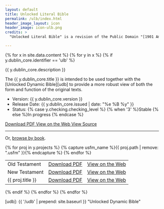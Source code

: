 ```yaml
---
layout: default
title: Unlocked Literal Bible
permalink: /ulb/index.html
header_image_layout: icon
header_image: icon-ulb.png
credits: >
  "Unlocked Literal Bible" is a revision of the Public Domain "[1901 American Standard Version](http://ebible.org/asv/eng-asv_usfm.zip)" revised by the [Door43 World Missions Community](https://door43.org/). It is made available under a [Creative Commons Attribution-ShareAlike 4.0 International](https://creativecommons.org/licenses/by-sa/4.0/) license.

---
```


{% for x in site.data.content %} {% for y in x %} {% if y.dublin_core.identifier == 'ulb' %}
<p>{{ y.dublin_core.description }}</p>
<p>The {{ y.dublin_core.title }} is intended to be used together with the [Unlocked Dynamic Bible][udb] to provide a more robust view of both the form and function of the original texts.</p>

<ul>
 <li>Version: {{ y.dublin_core.version }}</li>
 <li>Release Date: {{ y.dublin_core.issued | date: "%e %B %y" }}</li>
 <li>Status: {% case y.checking.checking_level %}
{% when '3' %}Stable {% else %}In progress
{% endcase %}</li>
</ul>

<div class="text-center">
 <p>
  <a class="btn btn-dark btn-sm" href="https://cdn.door43.org/en/{{ y.dublin_core.identifier }}/v{{ y.dublin_core.version }}/pdf/en_{{ y.dublin_core.identifier }}_v{{ y.dublin_core.version }}.pdf" title="{{ y.dublin_core.identifier | upcase }} Version {{ y.dublin_core.version }} PDF">
   <i class="fa fa-file-pdf-o"></i> Download PDF
  </a>
  <a class="btn btn-dark btn-sm" href="https://live.door43.org/u/Door43/en_ulb/c0bd11bad0/" title="{{ y.dublin_core.identifier | upcase }} Version {{ y.dublin_core.version }} Web">
   <i class="fa fa-globe"></i> View on the Web
  </a>
  <a class="btn btn-dark btn-sm" href="{{ y.dublin_core.url }}" title="{{ y.dublin_core.identifier | upcase }} Version {{ y.dublin_core.version }} Source">
   <i class="fa fa-archive"></i> View Source
  </a>
</p>
</div>

<hr>
<p>Or, <a data-toggle="collapse" href="#collapseBooks" aria-expanded="false" aria-controls="collapseBooks">browse by book</a>.
</p>

<div class="collapse" id="collapseBooks">
<table class="table table-striped table-responsive">
 <tbody>
  <tr>
   <td>Old Testament</td>
   <td><a href="https://cdn.door43.org/en/{{ y.dublin_core.identifier }}/v{{ y.dublin_core.version }}/pdf/en_{{ y.dublin_core.identifier }}_v{{ y.dublin_core.version }}_ot.pdf" title="{{ proj.title }} PDF"><i class="fa fa-file-pdf-o"></i> Download PDF</a></td>
   <td><a href="https://live.door43.org/u/Door43/en_ulb/c0bd11bad0/01-GEN.html" title="{{ proj.title }} Web"><i class="fa fa-globe"></i> View on the Web</a></td>
  </tr>
  <tr>
   <td>New Testament</td>
   <td><a href="https://cdn.door43.org/en/{{ y.dublin_core.identifier }}/v{{ y.dublin_core.version }}/pdf/en_{{ y.dublin_core.identifier }}_v{{ y.dublin_core.version }}_nt.pdf" title="{{ proj.title }} PDF"><i class="fa fa-file-pdf-o"></i> Download PDF</a></td>
   <td><a href="https://live.door43.org/u/Door43/en_ulb/c0bd11bad0/41-MAT.html" title="{{ proj.title }} Web"><i class="fa fa-globe"></i> View on the Web</a></td>
  </tr>
  {% for proj in y.projects %}
  {% capture usfm_name %}{{ proj.path | remove: ".usfm" }}{% endcapture %}
  <tr>
   <td>{{ proj.title }}</td>
   <td><a href="https://cdn.door43.org/en/{{ y.dublin_core.identifier }}/v{{ y.dublin_core.version }}/pdf/{{ usfm_name }}.pdf" title="{{ proj.title }} PDF"><i class="fa fa-file-pdf-o"></i> Download PDF</a></td>
   <td><a href="https://live.door43.org/u/Door43/en_ulb/c0bd11bad0/{{ usfm_name }}.html" title="{{ proj.title }} Web"><i class="fa fa-globe"></i> View on the Web</a></td>
  </tr>
  {% endfor %}
 </tbody>
</table>
</div>
{% endif %} {% endfor %} {% endfor %}

[udb]: {{ '/udb' | prepend: site.baseurl }} "Unlocked Dynamic Bible"
